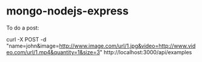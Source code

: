 mongo-nodejs-express
====================

To do a post:

curl -X POST -d "name=john&image=http://www.image.com/url/1.jpg&video=http://www.video.com/url/1.mp4&quantity=1&size=3" http://localhost:3000/api/examples
